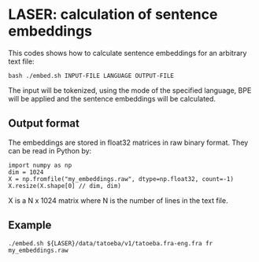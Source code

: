 # LASER: calculation of sentence embeddings

This codes shows how to calculate sentence embeddings for
an arbitrary text file:
```
bash ./embed.sh INPUT-FILE LANGUAGE OUTPUT-FILE
```
The input will be tokenized, using the mode of the specified language, BPE will be applied
and the sentence embeddings will be calculated.

## Output format

The embeddings are stored in float32 matrices in raw binary format.
They can be read in Python by:
```
import numpy as np
dim = 1024
X = np.fromfile("my_embeddings.raw", dtype=np.float32, count=-1)                                                                          
X.resize(X.shape[0] // dim, dim)                                                                                                 
```
X is a N x 1024 matrix where N is the number of lines in the text file.
        
## Example
```
./embed.sh ${LASER}/data/tatoeba/v1/tatoeba.fra-eng.fra fr my_embeddings.raw
```

